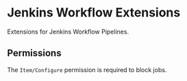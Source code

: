 # Jenkins Workflow Extensions

Extensions for Jenkins Workflow Pipelines.


## Permissions

The `Item/Configure` permission is required to block jobs.
